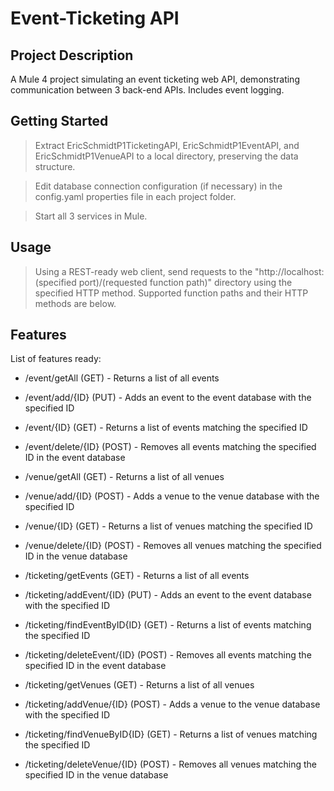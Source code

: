 # Event-Ticketing API

## Project Description

A Mule 4 project simulating an event ticketing web API, demonstrating communication between 3 back-end APIs. Includes event logging.

## Getting Started

> Extract EricSchmidtP1TicketingAPI, EricSchmidtP1EventAPI, and EricSchmidtP1VenueAPI to a local directory, preserving the data structure.

> Edit database connection configuration (if necessary) in the config.yaml properties file in each project folder.

> Start all 3 services in Mule.

## Usage

> Using a REST-ready web client, send requests to the "ht<span>tp://localhost:(specified port)/(requested function path)" directory using the specified HTTP method. Supported function paths and their HTTP methods are below.

## Features

List of features ready:
* /event/getAll (GET) - Returns a list of all events
* /event/add/{ID} (PUT) - Adds an event to the event database with the specified ID
* /event/{ID} (GET) - Returns a list of events matching the specified ID
* /event/delete/{ID} (POST) - Removes all events matching the specified ID in the event database

* /venue/getAll (GET) - Returns a list of all venues
* /venue/add/{ID} (POST) - Adds a venue to the venue database with the specified ID
* /venue/{ID} (GET) - Returns a list of venues matching the specified ID
* /venue/delete/{ID} (POST) - Removes all venues matching the specified ID in the venue database

* /ticketing/getEvents (GET) - Returns a list of all events
* /ticketing/addEvent/{ID} (PUT) - Adds an event to the event database with the specified ID
* /ticketing/findEventByID{ID} (GET) - Returns a list of events matching the specified ID
* /ticketing/deleteEvent/{ID} (POST) - Removes all events matching the specified ID in the event database
* /ticketing/getVenues (GET) - Returns a list of all venues
* /ticketing/addVenue/{ID} (POST) - Adds a venue to the venue database with the specified ID
* /ticketing/findVenueByID{ID} (GET) - Returns a list of venues matching the specified ID
* /ticketing/deleteVenue/{ID} (POST) - Removes all venues matching the specified ID in the venue database